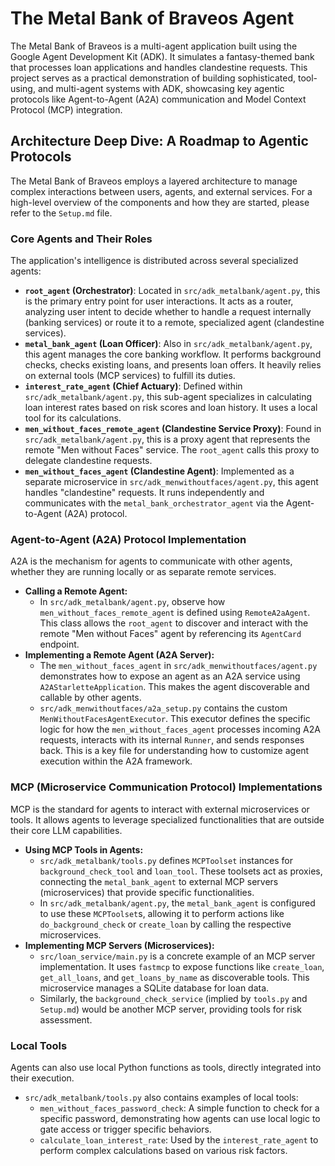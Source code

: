 # The Metal Bank of Braveos Agent

The Metal Bank of Braveos is a multi-agent application built using the Google Agent Development Kit (ADK). It simulates a fantasy-themed bank that processes loan applications and handles clandestine requests. This project serves as a practical demonstration of building sophisticated, tool-using, and multi-agent systems with ADK, showcasing key agentic protocols like Agent-to-Agent (A2A) communication and Model Context Protocol (MCP) integration.

## Architecture Deep Dive: A Roadmap to Agentic Protocols

The Metal Bank of Braveos employs a layered architecture to manage complex interactions between users, agents, and external services. For a high-level overview of the components and how they are started, please refer to the `Setup.md` file.

### Core Agents and Their Roles

The application's intelligence is distributed across several specialized agents:

*   **`root_agent` (Orchestrator)**: Located in `src/adk_metalbank/agent.py`, this is the primary entry point for user interactions. It acts as a router, analyzing user intent to decide whether to handle a request internally (banking services) or route it to a remote, specialized agent (clandestine services).
*   **`metal_bank_agent` (Loan Officer)**: Also in `src/adk_metalbank/agent.py`, this agent manages the core banking workflow. It performs background checks, checks existing loans, and presents loan offers. It heavily relies on external tools (MCP services) to fulfill its duties.
*   **`interest_rate_agent` (Chief Actuary)**: Defined within `src/adk_metalbank/agent.py`, this sub-agent specializes in calculating loan interest rates based on risk scores and loan history. It uses a local tool for its calculations.
*   **`men_without_faces_remote_agent` (Clandestine Service Proxy)**: Found in `src/adk_metalbank/agent.py`, this is a proxy agent that represents the remote "Men without Faces" service. The `root_agent` calls this proxy to delegate clandestine requests.
*   **`men_without_faces_agent` (Clandestine Agent)**: Implemented as a separate microservice in `src/adk_menwithoutfaces/agent.py`, this agent handles "clandestine" requests. It runs independently and communicates with the `metal_bank_orchestrator_agent` via the Agent-to-Agent (A2A) protocol.

### Agent-to-Agent (A2A) Protocol Implementation

A2A is the mechanism for agents to communicate with other agents, whether they are running locally or as separate remote services.

*   **Calling a Remote Agent:**
    *   In `src/adk_metalbank/agent.py`, observe how `men_without_faces_remote_agent` is defined using `RemoteA2aAgent`. This class allows the `root_agent` to discover and interact with the remote "Men without Faces" agent by referencing its `AgentCard` endpoint.
*   **Implementing a Remote Agent (A2A Server):**
    *   The `men_without_faces_agent` in `src/adk_menwithoutfaces/agent.py` demonstrates how to expose an agent as an A2A service using `A2AStarletteApplication`. This makes the agent discoverable and callable by other agents.
    *   `src/adk_menwithoutfaces/a2a_setup.py` contains the custom `MenWithoutFacesAgentExecutor`. This executor defines the specific logic for how the `men_without_faces_agent` processes incoming A2A requests, interacts with its internal `Runner`, and sends responses back. This is a key file for understanding how to customize agent execution within the A2A framework.

### MCP (Microservice Communication Protocol) Implementations

MCP is the standard for agents to interact with external microservices or tools. It allows agents to leverage specialized functionalities that are outside their core LLM capabilities.

*   **Using MCP Tools in Agents:**
    *   `src/adk_metalbank/tools.py` defines `MCPToolset` instances for `background_check_tool` and `loan_tool`. These toolsets act as proxies, connecting the `metal_bank_agent` to external MCP servers (microservices) that provide specific functionalities.
    *   In `src/adk_metalbank/agent.py`, the `metal_bank_agent` is configured to use these `MCPToolset`s, allowing it to perform actions like `do_background_check` or `create_loan` by calling the respective microservices.
*   **Implementing MCP Servers (Microservices):**
    *   `src/loan_service/main.py` is a concrete example of an MCP server implementation. It uses `fastmcp` to expose functions like `create_loan`, `get_all_loans`, and `get_loans_by_name` as discoverable tools. This microservice manages a SQLite database for loan data.
    *   Similarly, the `background_check_service` (implied by `tools.py` and `Setup.md`) would be another MCP server, providing tools for risk assessment.

### Local Tools

Agents can also use local Python functions as tools, directly integrated into their execution.

*   `src/adk_metalbank/tools.py` also contains examples of local tools:
    *   `men_without_faces_password_check`: A simple function to check for a specific password, demonstrating how agents can use local logic to gate access or trigger specific behaviors.
    *   `calculate_loan_interest_rate`: Used by the `interest_rate_agent` to perform complex calculations based on various risk factors.
